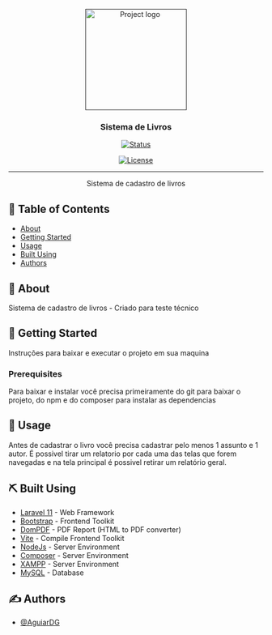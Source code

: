<p align="center">
  <a href="" rel="noopener">
 <img width=200px height=200px src="https://i.imgur.com/6wj0hh6.jpg" alt="Project logo"></a>
</p>

<h3 align="center">Sistema de Livros</h3>

<div align="center">

[![Status](https://img.shields.io/badge/status-active-success.svg)]()
<!-- [![GitHub Issues](https://img.shields.io/github/issues/kylelobo/The-Documentation-Compendium.svg)](https://github.com/kylelobo/The-Documentation-Compendium/issues)
[![GitHub Pull Requests](https://img.shields.io/github/issues-pr/kylelobo/The-Documentation-Compendium.svg)](https://github.com/kylelobo/The-Documentation-Compendium/pulls) -->
[![License](https://img.shields.io/badge/license-MIT-blue.svg)](/LICENSE)

</div>

---

<p align="center"> Sistema de cadastro de livros
    <br> 
</p>

## 📝 Table of Contents

- [About](#about)
- [Getting Started](#getting_started)
- [Usage](#usage)
- [Built Using](#built_using)
- [Authors](#authors)

<!-- - [About](#about)
- [Getting Started](#getting_started)
- [Deployment](#deployment)
- [Usage](#usage)
- [Built Using](#built_using)
- [TODO](../TODO.md)
- [Contributing](../CONTRIBUTING.md)
- [Authors](#authors)
- [Acknowledgments](#acknowledgement) -->

## 🧐 About <a name = "about"></a>

Sistema de cadastro de livros - Criado para teste técnico

## 🏁 Getting Started <a name = "getting_started"></a>

Instruções para baixar e executar o projeto em sua maquina

### Prerequisites

Para baixar e instalar você precisa primeiramente do git para baixar o projeto, do npm e do composer para instalar as dependencias

<!-- ### Installing

A step by step series of examples that tell you how to get a development env running.

Say what the step will be

```
Give the example
```

And repeat

```
until finished
```

End with an example of getting some data out of the system or using it for a little demo.

## 🔧 Running the tests <a name = "tests"></a>

Explain how to run the automated tests for this system.

### Break down into end to end tests

Explain what these tests test and why

```
Give an example
```

### And coding style tests

Explain what these tests test and why

```
Give an example
``` -->

## 🎈 Usage <a name="usage"></a>

Antes de cadastrar o livro você precisa cadastrar pelo menos 1 assunto e 1 autor.
É possivel tirar um relatorio por cada uma das telas que forem navegadas e na tela principal é possivel retirar um relatório geral.

<!-- ## 🚀 Deployment <a name = "deployment"></a>

Add additional notes about how to deploy this on a live system. -->

## ⛏️ Built Using <a name = "built_using"></a>

- [Laravel 11](https://www.laravel.com/) - Web Framework
- [Bootstrap](https://getbootstrap.com) - Frontend Toolkit
- [DomPDF](https://dompdf.github.io) - PDF Report (HTML to PDF converter)
- [Vite](https://vitejs.dev) - Compile Frontend Toolkit
- [NodeJs](https://nodejs.org/en/) - Server Environment
- [Composer](https://getcomposer.org) - Server Environment
- [XAMPP](https://www.apachefriends.org) - Server Environment
- [MySQL](https://www.mysql.com/) - Database

## ✍️ Authors <a name = "authors"></a>

- [@AguiarDG](https://github.com/AguiarDG)


<!-- ## 🎉 Acknowledgements <a name = "acknowledgement"></a>

- Hat tip to anyone whose code was used
- Inspiration
- References -->
